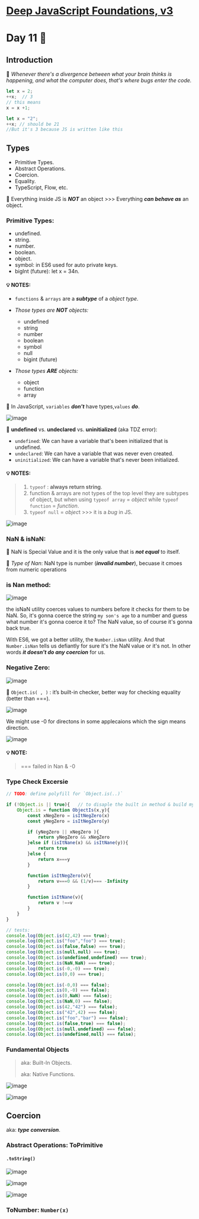 # [**Deep JavaScript Foundations, v3**](https://frontendmasters.com/courses/deep-javascript-v3/)

# Day 11 🤩


## Introduction 

📌 *Whenever there's a divergence between what your brain thinks is happening, and what the computer does, that's where bugs enter the code.*

```javaScript
let x = 2;
++x;  // 3
// this means 
x = x +1;

let x = "2";
++x; // should be 21
//But it's 3 because JS is written like this
```

## **Types**

* Primitive Types.
* Abstract Operations. 
* Coercion. 
* Equality. 
* TypeScript, Flow, etc.


📌 Everything inside JS is ***NOT*** an object >>> Everything ***can behave as*** an object.


### Primitive Types:

- undefined.
- string.
- number.
- boolean.
- object.
- symbol: in ES6 used for auto private keys.
- bigInt (future): let x = 34n.

#### 💡 **NOTES**: 
* `functions` & `arrays` are a ***subtype*** of a *object type*.

* *Those types are **NOT** objects:*
    * undefined 
    * string 
    * number 
    * boolean 
    * symbol 
    * null 
    * bigint (future)

* *Those types **ARE** objects:*
    * object
    * function 
    * array


📌  In JavaScript, `variables` ***don't*** have types,`values` ***do***.

![image](https://github.com/aya-thafer2/Mastering-JavaScript-in-20-Days/assets/121509832/cfce8e43-d2f6-47af-8faf-47fe93c2e342)



📌  **undefined** vs. **undeclared** vs. **uninitialized** (aka TDZ error):
* `undefined`: We can have a variable that's been initialized that is undefined.
* `undeclared`: We can have a variable that was never even created.
* `uninitialized`: We can have a variable that's never been initialized.

#### 💡 **NOTES**: 
> 1. `typeof` : **always return string**.
> 2. function & arrays are not types of the top level they are subtypes of object,
 but when using `typeof array` = *object* while `typeof function` = *function*.
> 3. `typeof null` = *objec*t >>> it is a *bug* in JS.


![image](https://github.com/aya-thafer2/Mastering-JavaScript-in-20-Days/assets/121509832/10221cd2-1fde-436b-a834-d22b3ea82950)


### NaN & isNaN:  
📌 NaN is Special Value and it is the only value that is ***not equal*** to itself.

📌 *Type of Nan*: NaN type is number (***invalid number***), becuase it cmoes from numeric operations


### is Nan method:

![image](https://github.com/aya-thafer2/Mastering-JavaScript-in-20-Days/assets/121509832/de47f3d2-6cdf-4185-b03d-87298947f10d)


the isNaN utility coerces values to numbers before it checks for them to be NaN. So, it's gonna coerce the string `my son's age` to a number and guess what number it's gonna coerce it to? The NaN value, so of course it's gonna back true.

With ES6, we got a better utility, the `Number.isNan` utility. And that `Number.isNan` tells us defiantly for sure it's the NaN value or it's not. In other words ***it doesn't do any coercion*** for us.


### Negative Zero:


![image](https://github.com/aya-thafer2/Mastering-JavaScript-in-20-Days/assets/121509832/e38c8178-4a82-4b9f-8b2c-1ce087665b1c)

📌 `Object.is( , )` : it’s built-in checker, better way for checking equality (better than ===).

![image](https://github.com/aya-thafer2/Mastering-JavaScript-in-20-Days/assets/121509832/30133e50-283f-41b3-b4f7-567a868f5f21)


We might use -0 for directons in some applecaions which the sign means direction.

![image](https://github.com/aya-thafer2/Mastering-JavaScript-in-20-Days/assets/121509832/155b7443-5484-490c-9e2d-4a4b08d1c33d)



#### 💡 **NOTE**: 
>  === failed in Nan & -0


### Type Check Excersie
```javaScript
// TODO: define polyfill for `Object.is(..)`

if (!Object.is || true){   // to disaple the built in method & build my own
    Object.is = function ObjectIs(x,y){
        const xNegZero = isItNegZero(x)
        const yNegZero = isItNegZero(y)

        if (yNegZero || xNegZero ){
            return yNegZero && xNegZero
        }else if (isItNane(x) && isItNane(y)){
            return true
        }else {
            return x===y
        }

        function isItNegZero(v){
            return v===0 && (1/v)=== -Infinity
        }

        function isItNane(v){
            return v !==v
        }
    }
} 

// tests:
console.log(Object.is(42,42) === true);
console.log(Object.is("foo","foo") === true);
console.log(Object.is(false,false) === true);
console.log(Object.is(null,null) === true);
console.log(Object.is(undefined,undefined) === true);
console.log(Object.is(NaN,NaN) === true);
console.log(Object.is(-0,-0) === true);
console.log(Object.is(0,0) === true);

console.log(Object.is(-0,0) === false);
console.log(Object.is(0,-0) === false);
console.log(Object.is(0,NaN) === false);
console.log(Object.is(NaN,0) === false);
console.log(Object.is(42,"42") === false);
console.log(Object.is("42",42) === false);
console.log(Object.is("foo","bar") === false);
console.log(Object.is(false,true) === false);
console.log(Object.is(null,undefined) === false);
console.log(Object.is(undefined,null) === false);
```

### Fundamental Objects
> aka: Built-In Objects.
> 
> aka: Native Functions.

![image](https://github.com/aya-thafer2/Mastering-JavaScript-in-20-Days/assets/121509832/55a7346a-127e-4de8-9365-8c23295226ee)


![image](https://github.com/aya-thafer2/Mastering-JavaScript-in-20-Days/assets/121509832/b75233bf-b584-4923-bb6e-5b6296f5c6d1)


## Coercion 
aka: ***type conversion***.

### Abstract Operations: **ToPrimitive**

#### `.toString()`

![image](https://github.com/aya-thafer2/Mastering-JavaScript-in-20-Days/assets/121509832/57e87169-02a3-48b0-9b45-b04ac6d1bbe4)

![image](https://github.com/aya-thafer2/Mastering-JavaScript-in-20-Days/assets/121509832/663936e1-7e03-4124-9395-921a4d8722d0)

![image](https://github.com/aya-thafer2/Mastering-JavaScript-in-20-Days/assets/121509832/53da359e-cff4-41fa-9f11-8b53224fd7c6)

###  ToNumber: `Number(x)` 








